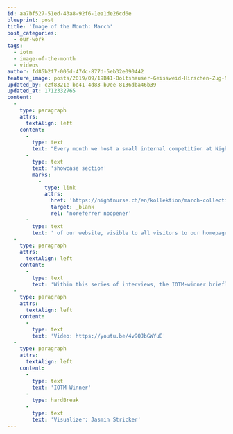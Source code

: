 ```yaml
---
id: aa7bf527-51ed-43a8-92f6-1ea1de26cd6e
blueprint: post
title: 'Image of the Month: March'
post_categories:
  - our-work
tags:
  - iotm
  - image-of-the-month
  - videos
author: fd85b2f7-006d-47dc-877d-5eb32e090442
feature_image: posts/2019/09/19B41-Boltshauser-Geissweid-Hirschen-Zug-NORD-1-190326.jpg
updated_by: c2f8321e-be41-4d83-b9ee-8136dba46b39
updated_at: 1712332765
content:
  -
    type: paragraph
    attrs:
      textAlign: left
    content:
      -
        type: text
        text: "Every month we host a small internal competition at Nightnurse Images: Everyone submits their best work from the past month at a fixed date and an online vote gets cast. The winner is awarded the trophy (an original 70's LiteBrite) to show on his desk for a month and receives a lunch voucher for a nice restaurant near the office. Also, they get to curate a "
      -
        type: text
        text: 'showcase section'
        marks:
          -
            type: link
            attrs:
              href: 'https://nightnurse.ch/en/kollektion/march-collection-2019-von-jasmin-761'
              target: _blank
              rel: 'noreferrer noopener'
      -
        type: text
        text: ' of our website, visible to all visitors to our homepage.'
  -
    type: paragraph
    attrs:
      textAlign: left
    content:
      -
        type: text
        text: 'Within this series of interviews, the IOTM-winner briefly outlines his/her work at Nightnurse Images, what inspires them and what the underlying theme was for their showcase selection.'
  -
    type: paragraph
    attrs:
      textAlign: left
    content:
      -
        type: text
        text: 'Video: https://youtu.be/4v9QJbGWYuE'
  -
    type: paragraph
    attrs:
      textAlign: left
    content:
      -
        type: text
        text: 'IOTM Winner'
      -
        type: hardBreak
      -
        type: text
        text: 'Visualizer: Jasmin Stricker'
---
```

